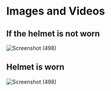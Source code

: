 # Images and Videos
## If the helmet is not worn
![Screenshot (498)](https://user-images.githubusercontent.com/98841253/157006965-4ff754bb-74de-4ada-bcb7-ebe415ed6159.png)
## Helmet is worn
![Screenshot (498)](https://user-images.githubusercontent.com/98841253/157007558-6275b72e-6317-48d8-9768-5a28673d6b9b.png)
